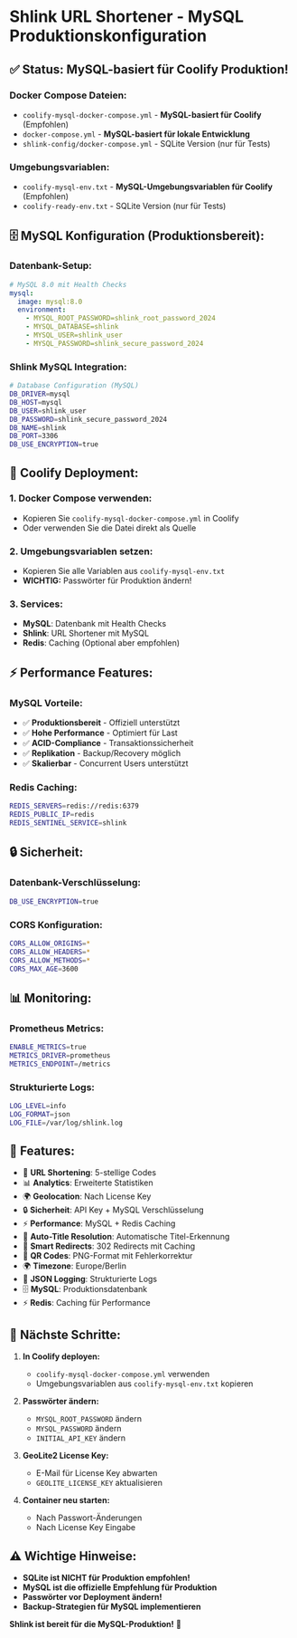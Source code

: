 # Shlink URL Shortener - MySQL Produktionskonfiguration

## ✅ **Status: MySQL-basiert für Coolify Produktion!**

### **Docker Compose Dateien:**
- `coolify-mysql-docker-compose.yml` - **MySQL-basiert für Coolify** (Empfohlen)
- `docker-compose.yml` - **MySQL-basiert für lokale Entwicklung**
- `shlink-config/docker-compose.yml` - SQLite Version (nur für Tests)

### **Umgebungsvariablen:**
- `coolify-mysql-env.txt` - **MySQL-Umgebungsvariablen für Coolify** (Empfohlen)
- `coolify-ready-env.txt` - SQLite Version (nur für Tests)

## 🗄️ **MySQL Konfiguration (Produktionsbereit):**

### **Datenbank-Setup:**
```yaml
# MySQL 8.0 mit Health Checks
mysql:
  image: mysql:8.0
  environment:
    - MYSQL_ROOT_PASSWORD=shlink_root_password_2024
    - MYSQL_DATABASE=shlink
    - MYSQL_USER=shlink_user
    - MYSQL_PASSWORD=shlink_secure_password_2024
```

### **Shlink MySQL Integration:**
```bash
# Database Configuration (MySQL)
DB_DRIVER=mysql
DB_HOST=mysql
DB_USER=shlink_user
DB_PASSWORD=shlink_secure_password_2024
DB_NAME=shlink
DB_PORT=3306
DB_USE_ENCRYPTION=true
```

## 🚀 **Coolify Deployment:**

### **1. Docker Compose verwenden:**
- Kopieren Sie `coolify-mysql-docker-compose.yml` in Coolify
- Oder verwenden Sie die Datei direkt als Quelle

### **2. Umgebungsvariablen setzen:**
- Kopieren Sie alle Variablen aus `coolify-mysql-env.txt`
- **WICHTIG:** Passwörter für Produktion ändern!

### **3. Services:**
- **MySQL**: Datenbank mit Health Checks
- **Shlink**: URL Shortener mit MySQL
- **Redis**: Caching (Optional aber empfohlen)

## ⚡ **Performance Features:**

### **MySQL Vorteile:**
- ✅ **Produktionsbereit** - Offiziell unterstützt
- ✅ **Hohe Performance** - Optimiert für Last
- ✅ **ACID-Compliance** - Transaktionssicherheit
- ✅ **Replikation** - Backup/Recovery möglich
- ✅ **Skalierbar** - Concurrent Users unterstützt

### **Redis Caching:**
```bash
REDIS_SERVERS=redis://redis:6379
REDIS_PUBLIC_IP=redis
REDIS_SENTINEL_SERVICE=shlink
```

## 🔒 **Sicherheit:**

### **Datenbank-Verschlüsselung:**
```bash
DB_USE_ENCRYPTION=true
```

### **CORS Konfiguration:**
```bash
CORS_ALLOW_ORIGINS=*
CORS_ALLOW_HEADERS=*
CORS_ALLOW_METHODS=*
CORS_MAX_AGE=3600
```

## 📊 **Monitoring:**

### **Prometheus Metrics:**
```bash
ENABLE_METRICS=true
METRICS_DRIVER=prometheus
METRICS_ENDPOINT=/metrics
```

### **Strukturierte Logs:**
```bash
LOG_LEVEL=info
LOG_FORMAT=json
LOG_FILE=/var/log/shlink.log
```

## 🎯 **Features:**
- 🔗 **URL Shortening**: 5-stellige Codes
- 📊 **Analytics**: Erweiterte Statistiken
- 🌍 **Geolocation**: Nach License Key
- 🔒 **Sicherheit**: API Key + MySQL Verschlüsselung
- ⚡ **Performance**: MySQL + Redis Caching
- 🎯 **Auto-Title Resolution**: Automatische Titel-Erkennung
- 🔄 **Smart Redirects**: 302 Redirects mit Caching
- 📱 **QR Codes**: PNG-Format mit Fehlerkorrektur
- 🌍 **Timezone**: Europe/Berlin
- 📝 **JSON Logging**: Strukturierte Logs
- 🗄️ **MySQL**: Produktionsdatenbank
- ⚡ **Redis**: Caching für Performance

## 🔧 **Nächste Schritte:**

1. **In Coolify deployen:**
   - `coolify-mysql-docker-compose.yml` verwenden
   - Umgebungsvariablen aus `coolify-mysql-env.txt` kopieren

2. **Passwörter ändern:**
   - `MYSQL_ROOT_PASSWORD` ändern
   - `MYSQL_PASSWORD` ändern
   - `INITIAL_API_KEY` ändern

3. **GeoLite2 License Key:**
   - E-Mail für License Key abwarten
   - `GEOLITE_LICENSE_KEY` aktualisieren

4. **Container neu starten:**
   - Nach Passwort-Änderungen
   - Nach License Key Eingabe

## ⚠️ **Wichtige Hinweise:**

- **SQLite ist NICHT für Produktion empfohlen!**
- **MySQL ist die offizielle Empfehlung für Produktion**
- **Passwörter vor Deployment ändern!**
- **Backup-Strategien für MySQL implementieren**

**Shlink ist bereit für die MySQL-Produktion!** 🚀